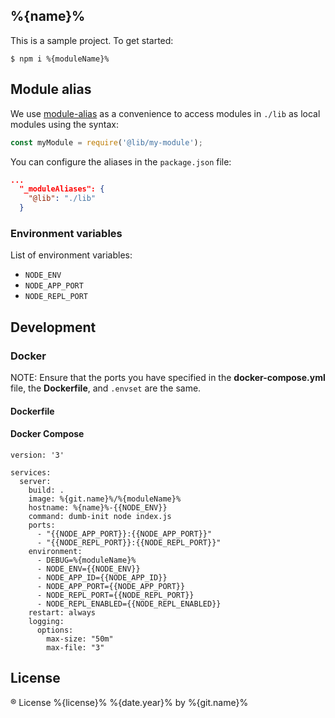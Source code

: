 ## %{name}%

This is a sample project. To get started:

```
$ npm i %{moduleName}%
```

## Module alias

We use [module-alias](https://github.com/ilearnio/module-alias) as a convenience to access modules in `./lib` as local modules using the syntax:

```js
const myModule = require('@lib/my-module');
```

You can configure the aliases in the `package.json` file:

```json
...
  "_moduleAliases": {
    "@lib": "./lib"
  }
```

### Environment variables

List of environment variables:

* `NODE_ENV`
* `NODE_APP_PORT`
* `NODE_REPL_PORT`



## Development 

### Docker

NOTE: Ensure that the ports you have specified in the **docker-compose.yml** file, the **Dockerfile**, and `.envset` are the same.

#### Dockerfile

#### Docker Compose

```
version: '3'

services:
  server:
    build: .
    image: %{git.name}%/%{moduleName}%
    hostname: %{name}%-{{NODE_ENV}}
    command: dumb-init node index.js
    ports:
      - "{{NODE_APP_PORT}}:{{NODE_APP_PORT}}"
      - "{{NODE_REPL_PORT}}:{{NODE_REPL_PORT}}"
    environment:
      - DEBUG=%{moduleName}%
      - NODE_ENV={{NODE_ENV}}
      - NODE_APP_ID={{NODE_APP_ID}}
      - NODE_APP_PORT={{NODE_APP_PORT}}
      - NODE_REPL_PORT={{NODE_REPL_PORT}}
      - NODE_REPL_ENABLED={{NODE_REPL_ENABLED}}
    restart: always
    logging:
      options:
        max-size: "50m"
        max-file: "3"
```

## License
® License %{license}% %{date.year}% by %{git.name}%
